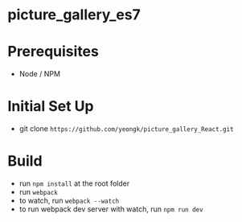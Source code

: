 # picture_gallery_es7

Prerequisites
=============
* Node / NPM

Initial Set Up
==============
* git clone `https://github.com/yeongk/picture_gallery_React.git`

Build
=====
* run `npm install` at the root folder
* run `webpack`
* to watch, run `webpack --watch`
* to run webpack dev server with watch, run `npm run dev`


